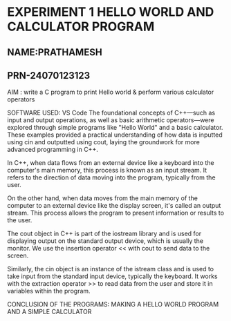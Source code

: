 # EXPERIMENT 1 HELLO WORLD AND CALCULATOR PROGRAM
## NAME:PRATHAMESH
## PRN-24070123123

AIM : write a C program to print Hello world & perform various calculator operators

SOFTWARE USED: VS Code
The foundational concepts of C++—such as input and output operations, as well as basic arithmetic operators—were explored through simple programs like "Hello World" and a basic calculator. These examples provided a practical understanding of how data is inputted using cin and outputted using cout, laying the groundwork for more advanced programming in C++.

In C++, when data flows from an external device like a keyboard into the computer's main memory, this process is known as an input stream. It refers to the direction of data moving into the program, typically from the user.

On the other hand, when data moves from the main memory of the computer to an external device like the display screen, it's called an output stream. This process allows the program to present information or results to the user.

The cout object in C++ is part of the iostream library and is used for displaying output on the standard output device, which is usually the monitor. We use the insertion operator << with cout to send data to the screen.

Similarly, the cin object is an instance of the istream class and is used to take input from the standard input device, typically the keyboard. It works with the extraction operator >> to read data from the user and store it in variables within the program.

CONCLUSION OF THE PROGRAMS: MAKING A HELLO WORLD PROGRAM AND A SIMPLE CALCULATOR
